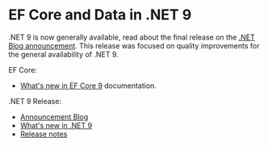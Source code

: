 # EF Core and Data in .NET 9

.NET 9 is now generally available, read about the final release on the [.NET Blog announcement](https://aka.ms/dotnet9). This release was focused on quality improvements for the general availability of .NET 9.

EF Core:

* [What's new in EF Core 9](https://learn.microsoft.com/ef/core/what-is-new/ef-core-9.0/whatsnew) documentation.

.NET 9 Release:

* [Announcement Blog](https://aka.ms/dotnet9)
* [What's new in .NET 9](https://learn.microsoft.com/dotnet/core/whats-new/dotnet-9/overview)
* [Release notes](README.md)

